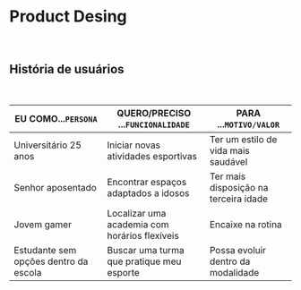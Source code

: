 <h1>Product Desing</h1><br>
<h2>História de usuários</h2><br>

| EU COMO...`PERSONA` | QUERO/PRECISO ...`FUNCIONALIDADE`        | PARA ...`MOTIVO/VALOR`               |
| --------------------- | ------------------------------------------ | -------------------------------------- |
| Universitário 25 anos  | Iniciar novas atividades esportivas      | Ter um estilo de vida mais saudável   |
| Senhor aposentado     |Encontrar espaços adaptados a idosos     |Ter mais disposição na terceira idade  |
| Jovem gamer     |Localizar uma academia com horários flexíveis     |Encaixe na rotina  |
| Estudante sem opções dentro da escola   |Buscar uma turma que pratique meu esporte|Possa evoluir dentro da modalidade|

